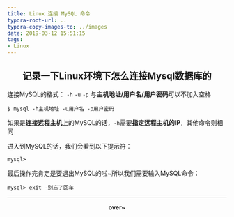 ```yaml
---
title: Linux 连接 MySQL 命令
typora-root-url: ..
typora-copy-images-to: ../images
date: 2019-03-12 15:51:15
tags: 
- Linux
---
```


## <center>记录一下Linux环境下怎么连接Mysql数据库的</center>

<!-- more -->

连接MySQL的格式： `-h` `-u` `-p` 与**主机地址/用户名/用户密码**可以不加入空格

```shell
$ mysql -h主机地址 -u用户名 -p用户密码
```

如果是**连接远程主机**上的MySQL的话，`-h`需要**指定远程主机的IP**，其他命令则相同

进入到MySQL的话，我们会看到以下提示符：

```mysql
mysql>
```

最后操作完肯定是要退出MySQL的啦~所以我们需要输入MySQL命令：

```mysql
mysql> exit -别忘了回车
```

------

**<center>over~</center>**